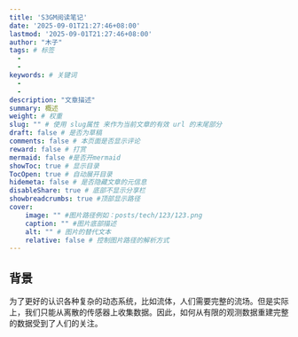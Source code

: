 ```yaml
---
title: 'S3GM阅读笔记'
date: '2025-09-01T21:27:46+08:00'
lastmod: '2025-09-01T21:27:46+08:00'
author: "木子"
tags: # 标签
  - 
  - 
keywords: # 关键词
  - 
  - 
description: "文章描述"
summary: 概述
weight: # 权重
slug: "" # 使用 slug属性 来作为当前文章的有效 url 的末尾部分
draft: false # 是否为草稿
comments: false # 本页面是否显示评论
reward: false # 打赏
mermaid: false #是否开mermaid
showToc: true # 显示目录
TocOpen: true # 自动展开目录
hidemeta: false # 是否隐藏文章的元信息
disableShare: true # 底部不显示分享栏
showbreadcrumbs: true #顶部显示路径
cover:
    image: "" #图片路径例如：posts/tech/123/123.png
    caption: "" #图片底部描述
    alt: "" # 图片的替代文本
    relative: false # 控制图片路径的解析方式
---
```


## 背景
为了更好的认识各种复杂的动态系统，比如流体，人们需要完整的流场。但是实际上，我们只能从离散的传感器上收集数据。因此，如何从有限的观测数据重建完整的数据受到了人们的关注。